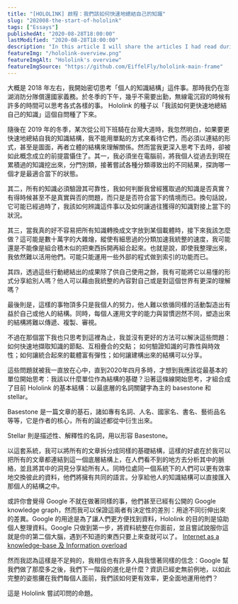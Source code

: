 ```yaml
---
title: "[HOLOLINK] 啟程：我們該如何快速地總結自己的知識"
slug: "202008-the-start-of-hololink"
tags: ["Essays"]
publishedAt: "2020-08-28T18:00:00"
lastModified: "2020-08-28T18:00:00"
description: "In this article I will share the articles I had read during June 2022"
featureImg: "/hololink-overview.png"
featureImgAlt: "Hololink's overview"
featureImgSource: "https://github.com/EiffelFly/hololink-main-frame"
---
```


大概是 2018 年左右，我開始密切思考「個人的知識結構」這件事。那時我仍在澎湖消防分隊償還國家義務。於冬季的下午，幾乎不需要出勤，無線電沉寂的時候有許多的時間可以思考各式各樣的事。 Hololink 的種子以「我該如何更快速地總結自己的知識」這個自問種了下來。

隨後在 2019 年的冬季，某次從公司下班騎在台灣大道時，我忽然明白，如果要更快速地總結自我的知識結構，我不能用單點的方式來看待它們，而必須以連結的形式，甚至是圖面，再者立體的結構來理解關係。然而當我更深入思考下去時，卻被如此概念成立的前提震懾住了。其一，我必須坐在電腦前，將我個人從過去到現在累積過的知識挖出來，分門別類，接著嘗試各種分類導致出的不同結果，探詢哪一個才是最適合當下的狀態。

其二，所有的知識必須驗證其可靠性，我如何判斷我曾經獲取過的知識是否真實？有得時候甚至不是真實與否的問題，而只是是否符合當下的情境而已。換句話說，它可能已經過時了，我該如何辨識這件事以及如何讓過往獲得的知識對接上當下的狀況。

其三，當我真的好不容易把所有知識轉換成文字放到某個載體時，接下來我該怎麼做？這可能是數十萬字的大雜燴，縱使有細思過的分類加速我統整的速度，我可能還是不能像是組合積木似的把東西拆開再組合起來。也就是說，即使我整理出來，我依然難以活用他們。可能只能運用一些外部的程式做到索引的功能而已。

其四，透過這些行動總結出的成果除了供自己使用之餘，我有可能將它以易懂的形式分享給別人嗎？他人可以藉由我統整的內容對自己或是對這個世界有更深的理解嗎？

最後則是，這樣的事物頂多只是我個人的努力，他人難以依循同樣的活動製造出有益於自己或他人的結構。同時，每個人運用文字的能力與習慣迥然不同，塑造出來的結構將難以傳遞、複製、審視。

不過在那個當下我也只思考到這裡為止，我並沒有更好的方法可以解決這些問題：如何快速地擷取知識的節點、互相疊合的交點； 如何驗證知識的可靠性與時效性；如何讓統合起來的載體富有彈性；如何讓建構出來的結構可以分享。

這些問題就被我一直放在心中，直到2020年四月多時，才想到我應該從最基本的單位開始思考：我該以什麼單位作為結構的基礎？沿著這條線開始思考，才組合成了目前 Hololink 的基本結構：以最底層的名詞關鍵字為主的 basestone 和 stellar。

Basestone 是一篇文章的基石，諸如專有名詞、人名、國家名、書名、藝術品名等等，它是作者的核心，所有的論述都從中衍生出來。

Stellar 則是描述性、解釋性的名詞，用以形容 Basestone。

以這套系統，我可以將所有的文章拆分成同樣的基礎結構，這樣的好處在於我可以把所有的文章都連結到這一個底層結構上，在人們看不到的地方去分析其中的脈絡，並且將其中的洞見分享給所有人。同時位處同一個系統下的人們可以更有效率地交換彼此的資料，他們將擁有共同的語言。分享給他人的知識結構可以直接匯入那個人的結構之中。

或許你會覺得 Google 不就在做著同樣的事，他們甚至已經有公開的 Google knowledge graph，然而我可以保證這兩者有決定性的差別：用途不同衍伸出來的差異。Google 的用途是為了讓人們更方便找到資料，Hololink 的目的則是協助個人整理資料。Google 只做到第一步，將資料統整在你面前，並且嘗試說服你這就是你的第二個大腦，遇到不知道的東西只要上來查就可以了。 [Internet as a knowledge-base 及 Information overload]() 

然而我認為這樣是不足夠的，我相信也有許多人與我懷著同樣的信念：Google 幫我們做了那麼多之後，我們下一階段的進化是什麼？資訊已經史無前例地，以如此完整的姿態攤在我們每個人面前，我們該如何更有效率，更全面地運用他們？

這是 Hololink 嘗試叩問的命題。